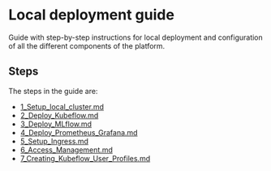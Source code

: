 # Local deployment guide

Guide with step-by-step instructions for local deployment and configuration of all
the different components of the platform.

## Steps

The steps in the guide are:

- [1_Setup_local_cluster.md](./01_Setup_local_cluster.md)
- [2_Deploy_Kubeflow.md](./02_Deploy_Kubeflow.md)
- [3_Deploy_MLflow.md](./03_Deploy_MLflow.md)
- [4_Deploy_Prometheus_Grafana.md](./04_Deploy_Prometheus_Grafana.md)
- [5_Setup_Ingress.md](./05_Setup_Ingress.md)
- [6_Access_Management.md](./06_Access_Management.md)
- [7_Creating_Kubeflow_User_Profiles.md](./07_Creating_Kubeflow_User_Profiles.md)
